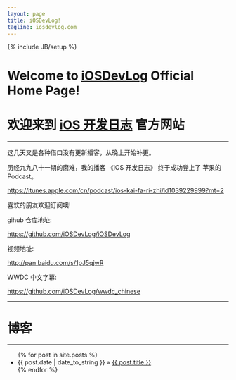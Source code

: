```yaml
---
layout: page
title: iOSDevLog!
tagline: iosdevlog.com
---
```

{% include JB/setup %}

# Welcome to [iOSDevLog](http://iosdevlog.com) Official Home Page!

# 欢迎来到 [iOS 开发日志](http://iosdevlog.com) 官方网站
---

这几天又是各种借口没有更新播客，从晚上开始补更。

历经九九八十一期的磨难，我的播客 《iOS 开发日志》 终于成功登上了 苹果的 Podcast。

<https://itunes.apple.com/cn/podcast/ios-kai-fa-ri-zhi/id1039229999?mt=2>

喜欢的朋友欢迎订阅噢!

gihub 仓库地址:

<https://github.com/iOSDevLog/iOSDevLog>

视频地址:

<http://pan.baidu.com/s/1pJ5qjwR>

WWDC 中文字幕:

<https://github.com/iOSDevLog/wwdc_chinese>

---

# 博客
---

<ul class="posts">
  {% for post in site.posts %}
    <li><span>{{ post.date | date_to_string }}</span> &raquo; <a href="{{ BASE_PATH }}{{ post.url }}">{{ post.title }}</a></li>
  {% endfor %}
</ul>


